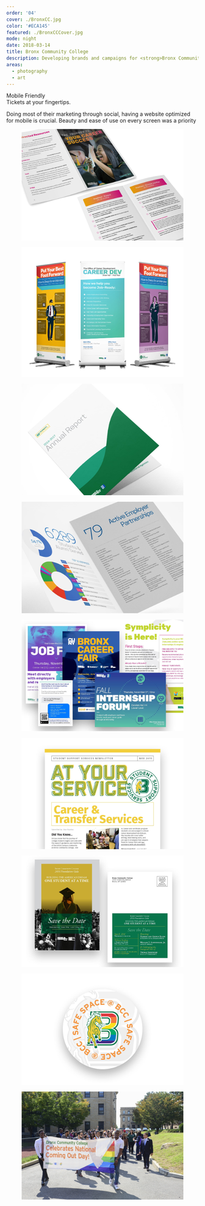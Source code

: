 ```yaml
---
order: '04'
cover: ./BronxCC.jpg
color: '#ECA145'
featured: ./BronxCCCover.jpg
mode: night
date: 2018-03-14
title: Bronx Community College
description: Developing brands and campaigns for <strong>Bronx Community College</strong> that have resulted in increased student success and engagement.
areas:
  - photography
  - art
---
```


<projecttext>
  <p>Mobile Friendly<br /><span>Tickets at your fingertips.</span></p>
  <p>Doing most of their marketing through social, having a website optimized for mobile is crucial. Beauty and ease of use on every screen was a priority</p>
</projecttext>

<figure><img src="./Booklet.jpg" /></figure>
<figure><img src="./BannerMockup.jpg" /></figure>
<figure><img src="./InfographicCover.jpg" /></figure>
<figure><img src="./InfographicInner.jpg" /></figure>
<figure><img src="./Multiple.jpg" /></figure>
<figure><img src="./AtYourService.jpg" /></figure>
<figure><img src="./SaveTheDate.jpg" /></figure>
<figure><img src="./SafeSpace.jpg" /></figure>
<figure><img src="./comingoutday.jpg" /></figure>

